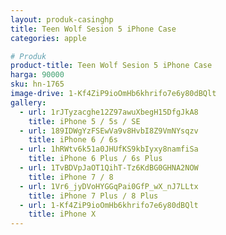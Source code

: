 ```yaml
---
layout: produk-casinghp
title: Teen Wolf Sesion 5 iPhone Case
categories: apple

# Produk
product-title: Teen Wolf Sesion 5 iPhone Case
harga: 90000
sku: hn-1765
image-drive: 1-Kf4ZiP9ioOmHb6khrifo7e6y80dBQlt
gallery:
  - url: 1rJTyzacghe12Z97awuXbegH15DfgJkA8
    title: iPhone 5 / 5s / SE
  - url: 189IDWgYzFSEwVa9v8HvbI8Z9VmNYsqzv
    title: iPhone 6 / 6s
  - url: 1hRWtv6k51a0JHUfKS9kbIyxy8namfiSa
    title: iPhone 6 Plus / 6s Plus
  - url: 1TvBDVpJaOT1QihT-Tz6KdBG0GHNA2NOW
    title: iPhone 7 / 8
  - url: 1Vr6_jyDVoHYGGqPai0GfP_wX_nJ7LLtx
    title: iPhone 7 Plus / 8 Plus
  - url: 1-Kf4ZiP9ioOmHb6khrifo7e6y80dBQlt
    title: iPhone X
---
```

